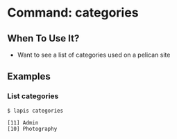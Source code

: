 # Command: categories

## When To Use It?

   * Want to see a list of categories used on a pelican site

## Examples

### List categories

```
$ lapis categories

[11] Admin
[10] Photography
```
